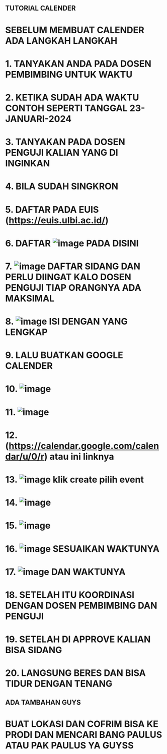 ## TUTORIAL CALENDER
# SEBELUM MEMBUAT CALENDER ADA LANGKAH LANGKAH
# 1. TANYAKAN ANDA PADA DOSEN PEMBIMBING UNTUK WAKTU
# 2. KETIKA SUDAH ADA WAKTU CONTOH SEPERTI TANGGAL 23-JANUARI-2024
# 3. TANYAKAN PADA DOSEN PENGUJI KALIAN YANG DI INGINKAN
# 4. BILA SUDAH SINGKRON
# 5. DAFTAR PADA EUIS (https://euis.ulbi.ac.id/)
# 6. DAFTAR ![image](https://github.com/raulmahya123/tutorialcalender/assets/94241597/5cc02ff1-5fcf-42e2-bce7-3dd4e0d0fd43)  PADA DISINI
# 7. ![image](https://github.com/raulmahya123/tutorialcalender/assets/94241597/15fedcfd-e523-46be-b978-e2c68126f5a3) DAFTAR SIDANG DAN PERLU DIINGAT KALO DOSEN PENGUJI TIAP ORANGNYA ADA MAKSIMAL
# 8. ![image](https://github.com/raulmahya123/tutorialcalender/assets/94241597/18c97cc4-757e-407d-b998-b4f37db65bb7) ISI DENGAN YANG LENGKAP
# 9. LALU BUATKAN GOOGLE CALENDER
# 10. ![image](https://github.com/raulmahya123/tutorialcalender/assets/94241597/13fa565e-362a-4761-b0cd-3999f8643b6b)
# 11. ![image](https://github.com/raulmahya123/tutorialcalender/assets/94241597/bc99c58a-9786-4b02-a6e5-3a9ebe81a33b)
# 12. (https://calendar.google.com/calendar/u/0/r) atau ini linknya
# 13. ![image](https://github.com/raulmahya123/tutorialcalender/assets/94241597/99e87a35-be13-47f6-b3eb-1359c5148e54) klik create pilih event
# 14. ![image](https://github.com/raulmahya123/tutorialcalender/assets/94241597/e4a0a094-7b65-4a2f-9e03-1ff40a9abce3)
# 15. ![image](https://github.com/raulmahya123/tutorialcalender/assets/94241597/3334d3fc-e8fe-44b2-8ddb-ffb7ea9b61f4)
# 16. ![image](https://github.com/raulmahya123/tutorialcalender/assets/94241597/a320ae57-499d-4379-b043-5c76c5ae7ef7) SESUAIKAN WAKTUNYA
# 17. ![image](https://github.com/raulmahya123/tutorialcalender/assets/94241597/058f6bdb-2dc4-47d2-b1da-2a0a56cee2a5) DAN WAKTUNYA 
# 18. SETELAH ITU KOORDINASI DENGAN DOSEN PEMBIMBING DAN PENGUJI
# 19. SETELAH DI APPROVE KALIAN BISA SIDANG
# 20. LANGSUNG BERES DAN BISA TIDUR DENGAN TENANG



## ADA TAMBAHAN GUYS
# BUAT LOKASI DAN COFRIM BISA KE PRODI DAN MENCARI BANG PAULUS ATAU PAK PAULUS YA GUYSS








